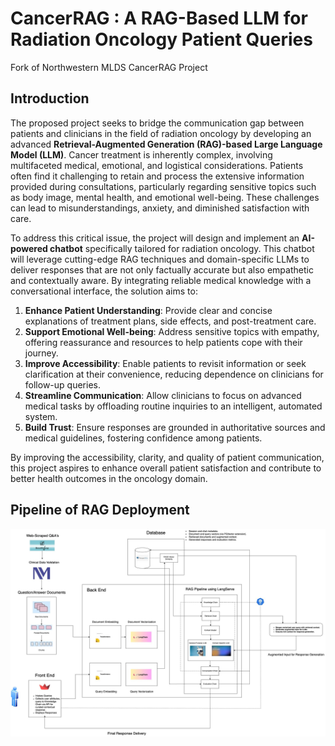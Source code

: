 # CancerRAG : A RAG-Based LLM for Radiation Oncology Patient Queries
Fork of Northwestern MLDS CancerRAG Project




## **Introduction**

The proposed project seeks to bridge the communication gap between patients and clinicians in the field of radiation oncology by developing an advanced **Retrieval-Augmented Generation (RAG)-based Large Language Model (LLM)**. Cancer treatment is inherently complex, involving multifaceted medical, emotional, and logistical considerations. Patients often find it challenging to retain and process the extensive information provided during consultations, particularly regarding sensitive topics such as body image, mental health, and emotional well-being. These challenges can lead to misunderstandings, anxiety, and diminished satisfaction with care.

To address this critical issue, the project will design and implement an **AI-powered chatbot** specifically tailored for radiation oncology. This chatbot will leverage cutting-edge RAG techniques and domain-specific LLMs to deliver responses that are not only factually accurate but also empathetic and contextually aware. By integrating reliable medical knowledge with a conversational interface, the solution aims to:
  
1. **Enhance Patient Understanding**: Provide clear and concise explanations of treatment plans, side effects, and post-treatment care.  
2. **Support Emotional Well-being**: Address sensitive topics with empathy, offering reassurance and resources to help patients cope with their journey.  
3. **Improve Accessibility**: Enable patients to revisit information or seek clarification at their convenience, reducing dependence on clinicians for follow-up queries.  
4. **Streamline Communication**: Allow clinicians to focus on advanced medical tasks by offloading routine inquiries to an intelligent, automated system.  
5. **Build Trust**: Ensure responses are grounded in authoritative sources and medical guidelines, fostering confidence among patients.

By improving the accessibility, clarity, and quality of patient communication, this project aspires to enhance overall patient satisfaction and contribute to better health outcomes in the oncology domain.


## **Pipeline of RAG Deployment**

![pipeline architecture](pipeline_architecture.jpg)